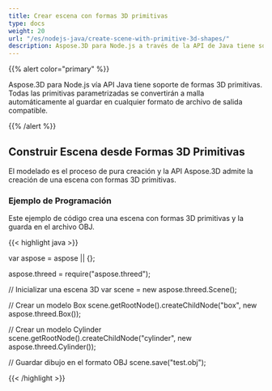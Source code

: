 ```yaml
---
title: Crear escena con formas 3D primitivas
type: docs
weight: 20
url: "/es/nodejs-java/create-scene-with-primitive-3d-shapes/"
description: Aspose.3D para Node.js a través de la API de Java tiene soporte de formas 3D primitivas. Todos los primitivos parametrizados se convertirán a malla automáticamente al guardar en cualquier formato de archivo de salida compatible.
---
```


{{% alert color="primary" %}} 

Aspose.3D para Node.js vía API Java tiene soporte de formas 3D primitivas. Todas las primitivas parametrizadas se convertirán a malla automáticamente al guardar en cualquier formato de archivo de salida compatible.

{{% /alert %}} 
## **Construir Escena desde Formas 3D Primitivas**
El modelado es el proceso de pura creación y la API Aspose.3D admite la creación de una escena con formas 3D primitivas.
### **Ejemplo de Programación**
Este ejemplo de código crea una escena con formas 3D primitivas y la guarda en el archivo OBJ.

{{< highlight java >}}

var aspose = aspose || {};

aspose.threed = require("aspose.threed");

// Inicializar una escena 3D
var scene = new aspose.threed.Scene();

// Crear un modelo Box
scene.getRootNode().createChildNode("box", new aspose.threed.Box());

// Crear un modelo Cylinder
scene.getRootNode().createChildNode("cylinder", new aspose.threed.Cylinder());

// Guardar dibujo en el formato OBJ
scene.save("test.obj");


{{< /highlight >}}